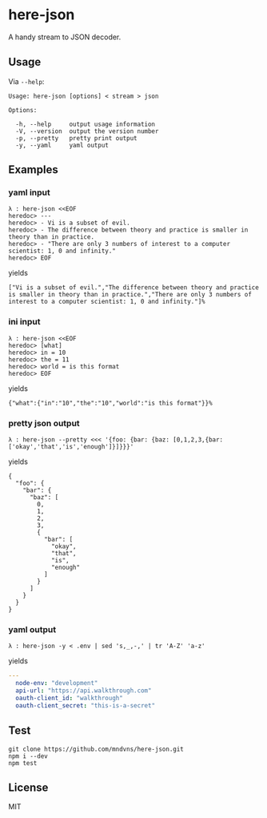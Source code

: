 # here-json

A handy stream to JSON decoder.

## Usage

Via `--help`:

    Usage: here-json [options] < stream > json

    Options:

      -h, --help     output usage information
      -V, --version  output the version number
      -p, --pretty   pretty print output
      -y, --yaml     yaml output

## Examples

### yaml input

    λ : here-json <<EOF
    heredoc> ---
    heredoc> - Vi is a subset of evil.
    heredoc> - The difference between theory and practice is smaller in theory than in practice.
    heredoc> - "There are only 3 numbers of interest to a computer scientist: 1, 0 and infinity."
    heredoc> EOF

yields

    ["Vi is a subset of evil.","The difference between theory and practice is smaller in theory than in practice.","There are only 3 numbers of interest to a computer scientist: 1, 0 and infinity."]%

### ini input

    λ : here-json <<EOF
    heredoc> [what]
    heredoc> in = 10
    heredoc> the = 11
    heredoc> world = is this format
    heredoc> EOF

yields

    {"what":{"in":"10","the":"10","world":"is this format"}}%

### pretty json output

    λ : here-json --pretty <<< '{foo: {bar: {baz: [0,1,2,3,{bar:['okay','that','is','enough']}]}}}'

yields

    {
      "foo": {
        "bar": {
          "baz": [
            0,
            1,
            2,
            3,
            {
              "bar": [
                "okay",
                "that",
                "is",
                "enough"
              ]
            }
          ]
        }
      }
    }

### yaml output

    λ : here-json -y < .env | sed 's,_,-,' | tr 'A-Z' 'a-z'

yields

  ```yaml
  ---
    node-env: "development"
    api-url: "https://api.walkthrough.com"
    oauth-client_id: "walkthrough"
    oauth-client_secret: "this-is-a-secret"
  ```

## Test

    git clone https://github.com/mndvns/here-json.git
    npm i --dev
    npm test

## License

MIT

